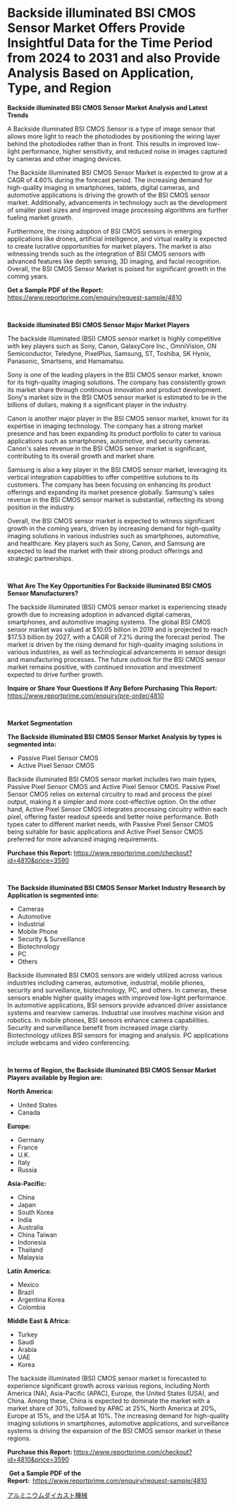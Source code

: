 <p><h1>Backside illuminated BSI CMOS Sensor Market Offers Provide Insightful Data for the Time Period from 2024 to 2031 and also Provide Analysis Based on Application, Type, and Region</h1></p><p><strong>Backside illuminated BSI CMOS Sensor Market Analysis and Latest Trends</strong></p>
<p><p>A Backside illuminated BSI CMOS Sensor is a type of image sensor that allows more light to reach the photodiodes by positioning the wiring layer behind the photodiodes rather than in front. This results in improved low-light performance, higher sensitivity, and reduced noise in images captured by cameras and other imaging devices.</p><p>The Backside illuminated BSI CMOS Sensor Market is expected to grow at a CAGR of 4.60% during the forecast period. The increasing demand for high-quality imaging in smartphones, tablets, digital cameras, and automotive applications is driving the growth of the BSI CMOS sensor market. Additionally, advancements in technology such as the development of smaller pixel sizes and improved image processing algorithms are further fueling market growth.</p><p>Furthermore, the rising adoption of BSI CMOS sensors in emerging applications like drones, artificial intelligence, and virtual reality is expected to create lucrative opportunities for market players. The market is also witnessing trends such as the integration of BSI CMOS sensors with advanced features like depth sensing, 3D imaging, and facial recognition. Overall, the BSI CMOS Sensor Market is poised for significant growth in the coming years.</p></p>
<p><strong>Get a Sample PDF of the Report:&nbsp;</strong> <a href="https://www.reportprime.com/enquiry/request-sample/4810">https://www.reportprime.com/enquiry/request-sample/4810</a></p>
<p>&nbsp;</p>
<p><strong>Backside illuminated BSI CMOS Sensor Major Market Players</strong></p>
<p><p>The backside illuminated (BSI) CMOS sensor market is highly competitive with key players such as Sony, Canon, GalaxyCore Inc., OmniVision, ON Semiconductor, Teledyne, PixelPlus, Samsung, ST, Toshiba, SK Hynix, Panasonic, Smartsens, and Hamamatsu.</p><p>Sony is one of the leading players in the BSI CMOS sensor market, known for its high-quality imaging solutions. The company has consistently grown its market share through continuous innovation and product development. Sony's market size in the BSI CMOS sensor market is estimated to be in the billions of dollars, making it a significant player in the industry. </p><p>Canon is another major player in the BSI CMOS sensor market, known for its expertise in imaging technology. The company has a strong market presence and has been expanding its product portfolio to cater to various applications such as smartphones, automotive, and security cameras. Canon's sales revenue in the BSI CMOS sensor market is significant, contributing to its overall growth and market share.</p><p>Samsung is also a key player in the BSI CMOS sensor market, leveraging its vertical integration capabilities to offer competitive solutions to its customers. The company has been focusing on enhancing its product offerings and expanding its market presence globally. Samsung's sales revenue in the BSI CMOS sensor market is substantial, reflecting its strong position in the industry.</p><p>Overall, the BSI CMOS sensor market is expected to witness significant growth in the coming years, driven by increasing demand for high-quality imaging solutions in various industries such as smartphones, automotive, and healthcare. Key players such as Sony, Canon, and Samsung are expected to lead the market with their strong product offerings and strategic partnerships.</p></p>
<p>&nbsp;</p>
<p><strong>What Are The Key Opportunities For Backside illuminated BSI CMOS Sensor Manufacturers?</strong></p>
<p><p>The backside illuminated (BSI) CMOS sensor market is experiencing steady growth due to increasing adoption in advanced digital cameras, smartphones, and automotive imaging systems. The global BSI CMOS sensor market was valued at $10.05 billion in 2019 and is projected to reach $17.53 billion by 2027, with a CAGR of 7.2% during the forecast period. The market is driven by the rising demand for high-quality imaging solutions in various industries, as well as technological advancements in sensor design and manufacturing processes. The future outlook for the BSI CMOS sensor market remains positive, with continued innovation and investment expected to drive further growth.</p></p>
<p><strong>Inquire or Share Your Questions If Any Before Purchasing This Report:</strong> <a href="https://www.reportprime.com/enquiry/pre-order/4810">https://www.reportprime.com/enquiry/pre-order/4810</a></p>
<p>&nbsp;</p>
<p><strong>Market Segmentation</strong></p>
<p><strong>The Backside illuminated BSI CMOS Sensor Market Analysis by types is segmented into:</strong></p>
<p><ul><li>Passive Pixel Sensor CMOS</li><li>Active Pixel Sensor CMOS</li></ul></p>
<p><p>Backside illuminated BSI CMOS sensor market includes two main types, Passive Pixel Sensor CMOS and Active Pixel Sensor CMOS. Passive Pixel Sensor CMOS relies on external circuitry to read and process the pixel output, making it a simpler and more cost-effective option. On the other hand, Active Pixel Sensor CMOS integrates processing circuitry within each pixel, offering faster readout speeds and better noise performance. Both types cater to different market needs, with Passive Pixel Sensor CMOS being suitable for basic applications and Active Pixel Sensor CMOS preferred for more advanced imaging requirements.</p></p>
<p><strong>Purchase this Report:&nbsp;</strong><a href="https://www.reportprime.com/checkout?id=4810&price=3590">https://www.reportprime.com/checkout?id=4810&price=3590</a></p>
<p>&nbsp;</p>
<p><strong>The Backside illuminated BSI CMOS Sensor Market Industry Research by Application is segmented into:</strong></p>
<p><ul><li>Cameras</li><li>Automotive</li><li>Industrial</li><li>Mobile Phone</li><li>Security & Surveillance</li><li>Biotechnology</li><li>PC</li><li>Others</li></ul></p>
<p><p>Backside illuminated BSI CMOS sensors are widely utilized across various industries including cameras, automotive, industrial, mobile phones, security and surveillance, biotechnology, PC, and others. In cameras, these sensors enable higher quality images with improved low-light performance. In automotive applications, BSI sensors provide advanced driver assistance systems and rearview cameras. Industrial use involves machine vision and robotics. In mobile phones, BSI sensors enhance camera capabilities. Security and surveillance benefit from increased image clarity. Biotechnology utilizes BSI sensors for imaging and analysis. PC applications include webcams and video conferencing.</p></p>
<p>&nbsp;</p>
<p><strong>In terms of Region, the Backside illuminated BSI CMOS Sensor Market Players available by Region are:</strong></p>
<p>
    <p> <strong> North America: </strong>
        <ul>
            <li>United States</li>
            <li>Canada</li>
        </ul>
        </p> 
    <p> <strong> Europe: </strong>
        <ul>
            <li>Germany</li>
            <li>France</li>
            <li>U.K.</li>
            <li>Italy</li>
            <li>Russia</li>
        </ul>
        </p> 
    <p> <strong> Asia-Pacific: </strong>
        <ul>
            <li>China</li>
            <li>Japan</li>
            <li>South Korea</li>
            <li>India</li>
            <li>Australia</li>
            <li>China Taiwan</li>
            <li>Indonesia</li>
            <li>Thailand</li>
            <li>Malaysia</li>
        </ul>
        </p> 
    <p> <strong> Latin America: </strong>
        <ul>
            <li>Mexico</li>
            <li>Brazil</li>
            <li>Argentina Korea</li>
            <li>Colombia</li>
        </ul>
        </p> 
    <p> <strong> Middle East & Africa: </strong>
        <ul>
            <li>Turkey</li>
            <li>Saudi</li>
            <li>Arabia</li>
            <li>UAE</li>
            <li>Korea</li>
        </ul>
    </p>
    </p>
<p><p>The backside illuminated (BSI) CMOS sensor market is forecasted to experience significant growth across various regions, including North America (NA), Asia-Pacific (APAC), Europe, the United States (USA), and China. Among these, China is expected to dominate the market with a market share of 30%, followed by APAC at 25%, North America at 20%, Europe at 15%, and the USA at 10%. The increasing demand for high-quality imaging solutions in smartphones, automotive applications, and surveillance systems is driving the expansion of the BSI CMOS sensor market in these regions.</p></p>
<p><strong>Purchase this Report: </strong><a href="https://www.reportprime.com/checkout?id=4810&price=3590">https://www.reportprime.com/checkout?id=4810&price=3590</a></p>
<p>&nbsp;<strong>Get a Sample PDF of the Report:&nbsp;&nbsp;</strong><a href="https://www.reportprime.com/enquiry/request-sample/4810">https://www.reportprime.com/enquiry/request-sample/4810</a></p>
<p><strong></strong></p>
<p><p><a href="https://medium.com/@oswaldoavarro768546/%E3%82%A2%E3%83%AB%E3%83%9F%E3%83%8B%E3%82%A6%E3%83%A0%E3%83%80%E3%82%A4%E3%82%AD%E3%83%A3%E3%82%B9%E3%83%86%E3%82%A3%E3%83%B3%E3%82%B0%E6%A9%9F%E6%A2%B0%E5%B8%82%E5%A0%B4%E3%83%AC%E3%83%9D%E3%83%BC%E3%83%88%E3%81%AF-%E3%81%93%E3%81%AE%E5%B8%82%E5%A0%B4%E3%81%AE%E6%9C%80%E6%96%B0%E3%81%AE%E3%83%88%E3%83%AC%E3%83%B3%E3%83%89%E3%81%A8%E6%88%90%E9%95%B7%E6%A9%9F%E4%BC%9A%E3%82%92%E6%98%8E%E3%82%89%E3%81%8B%E3%81%AB%E3%81%97%E3%81%BE%E3%81%99-4a43cb8129f7">アルミニウムダイカスト機械</a></p></p>